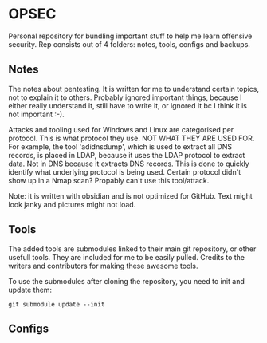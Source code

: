 # OPSEC
Personal repository for bundling important stuff to help me learn offensive security. Rep consists out of 4 folders: notes, tools, configs and backups.

## Notes
The notes about pentesting. It is written for me to understand certain topics, not to explain it to others. Probably ignored important things, because I either really understand it, still have to write it, or ignored it bc I think it is not important :-). 

Attacks and tooling used for Windows and Linux are categorised per protocol. This is what protocol they use. NOT WHAT THEY ARE USED FOR. For example, the tool 'adidnsdump', which is used to extract all DNS records, is placed in LDAP, because it uses the LDAP protocol to extract data. Not in DNS because it extracts DNS records. This is done to quickly identify what underlying protocol is being used. Certain protocol didn't show up in a Nmap scan? Propably can't use this tool/attack.

Note: it is written with obsidian and is not optimized for GitHub. Text might look janky and pictures might not load.

## Tools
The added tools are submodules linked to their main git repository, or other usefull tools. They are included for me to be easily pulled. Credits to the writers and contributors for making these awesome tools.

To use the submodules after cloning the repository, you need to init and update them:

```
git submodule update --init
```

## Configs
Just a folder containing some configuration files for certain programs. So I don't have to manually setup everything, every time I create a new VM.

## Backups
Old notes/tools/configs.

## ToDo
* Tools: create docker/venv support
* Tools: eventually automate with Ansible (playbooks)
